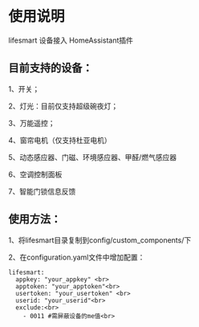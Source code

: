 使用说明
==== 
lifesmart 设备接入 HomeAssistant插件

目前支持的设备：
-------  
1、开关；

2、灯光：目前仅支持超级碗夜灯；

3、万能遥控；

4、窗帘电机（仅支持杜亚电机）

5、动态感应器、门磁、环境感应器、甲醛/燃气感应器

6、空调控制面板

7、智能门锁信息反馈

使用方法：
-------  
1、将lifesmart目录复制到config/custom_components/下

2、在configuration.yaml文件中增加配置：

```
lifesmart:
  appkey: "your_appkey" <br>
  apptoken: "your_apptoken"<br>
  usertoken: "your_usertoken" <br>
  userid: "your_userid"<br>
  exclude:<br>
    - 0011 #需屏蔽设备的me值<br>
```
    
